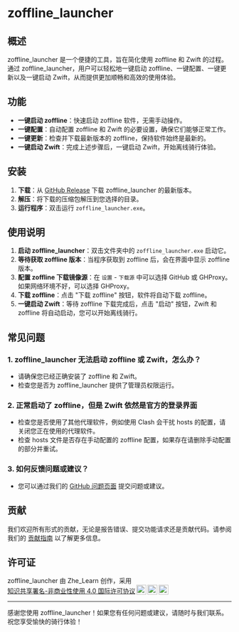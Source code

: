 # zoffline_launcher

## 概述

zoffline_launcher 是一个便捷的工具，旨在简化使用 zoffline 和 Zwift 的过程。通过 zoffline_launcher，用户可以轻松地一键启动 zoffline、一键配置、一键更新以及一键启动 Zwift，从而提供更加顺畅和高效的使用体验。

## 功能

-   **一键启动 zoffline**：快速启动 zoffline 软件，无需手动操作。
-   **一键配置**：自动配置 zoffline 和 Zwift 的必要设置，确保它们能够正常工作。
-   **一键更新**：检查并下载最新版本的 zoffline，保持软件始终是最新的。
-   **一键启动 Zwift**：完成上述步骤后，一键启动 Zwift，开始离线骑行体验。

## 安装

1. **下载**：从 [GitHub Release](https://github.com/zHElEARN/zoffline_launcher/releases/latest) 下载 zoffline_launcher 的最新版本。
2. **解压**：将下载的压缩包解压到您选择的目录。
3. **运行程序**：双击运行 `zoffline_launcher.exe`。

## 使用说明

1. **启动 zoffline_launcher**：双击文件夹中的 `zoffline_launcher.exe` 启动它。
2. **等待获取 zoffline 版本**：当程序获取到 zoffline 后，会在界面中显示 zoffline 版本。
3. **配置 zoffline 下载镜像源**：在 `设置` - `下载源` 中可以选择 GitHub 或 GHProxy。如果网络环境不好，可以选择 GHProxy。
4. **下载 zoffline**：点击 "下载 zoffline" 按钮，软件将自动下载 zoffline。
5. **一键启动 Zwift**：等待 zoffline 下载完成后，点击 "启动" 按钮，Zwift 和 zoffline 将自动启动，您可以开始离线骑行。

## 常见问题

### 1. zoffline_launcher 无法启动 zoffline 或 Zwift，怎么办？

-   请确保您已经正确安装了 zoffline 和 Zwift。
-   检查您是否为 zoffline_launcher 提供了管理员权限运行。

### 2. 正常启动了 zoffline，但是 Zwift 依然是官方的登录界面

-   检查您是否使用了其他代理软件，例如使用 Clash 会干扰 hosts 的配置，请关闭您正在使用的代理软件。
-   检查 hosts 文件是否存在手动配置的 zoffline 配置，如果存在请删除手动配置的部分并重试。

### 3. 如何反馈问题或建议？

-   您可以通过我们的 [GitHub 问题页面](https://github.com/zHElEARN/zoffline_launcher/issues) 提交问题或建议。

## 贡献

我们欢迎所有形式的贡献，无论是报告错误、提交功能请求还是贡献代码。请参阅我们的 [贡献指南](https://github.com/zHElEARN/zoffline_launcher/blob/main/CONTRIBUTING.md) 以了解更多信息。

## 许可证

<p xmlns:cc="http://creativecommons.org/ns#" xmlns:dct="http://purl.org/dc/terms/"><span property="dct:title">zoffline_launcher</span> 由 <span property="cc:attributionName">Zhe_Learn</span> 创作，采用 <a href="https://creativecommons.org/licenses/by-nc/4.0/?ref=chooser-v1" target="_blank" rel="license noopener noreferrer" style="display:inline-block;">知识共享署名-非商业性使用 4.0 国际许可协议<img style="height:22px!important;margin-left:3px;vertical-align:text-bottom;" src="https://mirrors.creativecommons.org/presskit/icons/cc.svg?ref=chooser-v1" alt=""><img style="height:22px!important;margin-left:3px;vertical-align:text-bottom;" src="https://mirrors.creativecommons.org/presskit/icons/by.svg?ref=chooser-v1" alt=""><img style="height:22px!important;margin-left:3px;vertical-align:text-bottom;" src="https://mirrors.creativecommons.org/presskit/icons/nc.svg?ref=chooser-v1" alt=""></a></p>

---

感谢您使用 zoffline_launcher！如果您有任何问题或建议，请随时与我们联系。祝您享受愉快的骑行体验！
